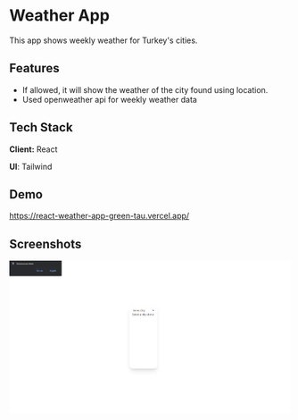 
# Weather App

This app shows weekly weather for Turkey's cities.


## Features

- If allowed, it will show the weather of the city found using location.
- Used openweather api for weekly weather data



## Tech Stack

**Client:** React

**UI**: Tailwind


## Demo

https://react-weather-app-green-tau.vercel.app/


## Screenshots

![App Screenshot](https://github.com/tahacagrimen/react-weather-app/blob/master/gifs/39.gif)
